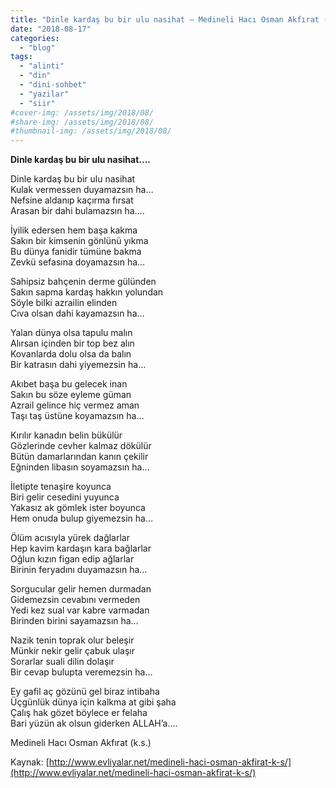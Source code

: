 ```yaml
---
title: "Dinle kardaş bu bir ulu nasihat — Medineli Hacı Osman Akfırat (k.s.)"
date: "2018-08-17"
categories: 
  - "blog"
tags: 
  - "alinti"
  - "din"
  - "dini-sohbet"
  - "yazilar"
  - "siir"
#cover-img: /assets/img/2018/08/
#share-img: /assets/img/2018/08/
#thumbnail-img: /assets/img/2018/08/
---
```


**Dinle kardaş bu bir ulu nasihat….**

Dinle kardaş bu bir ulu nasihat  
Kulak vermessen duyamazsın ha…  
Nefsine aldanıp kaçırma fırsat  
Arasan bir dahi bulamazsın ha….

İyilik edersen hem başa kakma  
Sakın bir kimsenin gönlünü yıkma  
Bu dünya fanidir tümüne bakma  
Zevkü sefasına doyamazsın ha…

Sahipsiz bahçenin derme gülünden  
Sakın sapma kardaş hakkın yolundan  
Söyle bilki azrailin elinden  
Cıva olsan dahi kayamazsın ha…

Yalan dünya olsa tapulu malın  
Alırsan içinden bir top bez alın  
Kovanlarda dolu olsa da balın  
Bir katrasın dahi yiyemezsin ha…

Akıbet başa bu gelecek inan  
Sakın bu söze eyleme güman  
Azrail gelince hiç vermez aman  
Taşı taş üstüne koyamazsın ha…

Kırılır kanadın belin bükülür  
Gözlerinde cevher kalmaz dökülür  
Bütün damarlarından kanın çekilir  
Eğninden libasın soyamazsın ha…

İletipte tenaşire koyunca  
Biri gelir cesedini yuyunca  
Yakasız ak gömlek ister boyunca  
Hem onuda bulup giyemezsin ha…

Ölüm acısıyla yürek dağlarlar  
Hep kavim kardaşın kara bağlarlar  
Oğlun kızın figan edip ağlarlar  
Birinin feryadını duyamazsın ha…

Sorgucular gelir hemen durmadan  
Gidemezsin cevabını vermeden  
Yedi kez sual var kabre varmadan  
Birinden birini sayamazsın ha…

Nazik tenin toprak olur beleşir  
Münkir nekir gelir çabuk ulaşır  
Sorarlar suali dilin dolaşır  
Bir cevap bulupta veremezsin ha…

Ey gafil aç gözünü gel biraz intibaha  
Üçgünlük dünya için kalkma at gibi şaha  
Çalış hak gözet böylece er felaha  
Bari yüzün ak olsun giderken ALLAH’a….

Medineli Hacı Osman Akfırat (k.s.)

Kaynak: [http://www.evliyalar.net/medineli-haci-osman-akfirat-k-s/](http://www.evliyalar.net/medineli-haci-osman-akfirat-k-s/)
